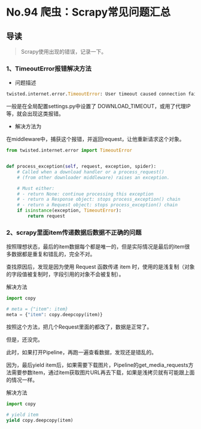 # No.94 爬虫：Scrapy常见问题汇总

## 导读

> Scrapy使用出现的错误，记录一下。

### 1、TimeoutError报错解决方法

- 问题描述

```python
twisted.internet.error.TimeoutError: User timeout caused connection failure:
```

一般是在全局配置settings.py中设置了 DOWNLOAD_TIMEOUT，或用了代理IP等，就会出现这类报错。

- 解决方法为
  
在middleware中，捕获这个报错，并返回request，让他重新请求这个对象。

```python
from twisted.internet.error import TimeoutError


def process_exception(self, request, exception, spider):
    # Called when a download handler or a process_request()
    # (from other downloader middleware) raises an exception.

    # Must either:
    # - return None: continue processing this exception
    # - return a Response object: stops process_exception() chain
    # - return a Request object: stops process_exception() chain
    if isinstance(exception, TimeoutError):
        return request

```

### 2、scrapy里面item传递数据后数据不正确的问题

按照理想状态，最后的item数据每个都是唯一的，但是实际情况是最后的item很多数据都是重复和错乱的，完全不对。

查找原因后，发现是因为使用 Request 函数传递 item 时，使用的是浅复制（对象的字段值被复制时，字段引用的对象不会被复制）。

解决方法

```python
import copy

# meta = {"item": item}
meta = {"item": copy.deepcopy(item)}

```

按照这个方法，把几个Request里面的都改了，数据是正常了。

但是，还没完。

此时，如果打开Pipeline，再跑一遍查看数据，发现还是错乱的。

因为，最后yield item后，如果需要下载图片，Pipeline的get_media_requests方法需要参数item，通过item获取图片URL再去下载，如果是浅拷贝就有可能跟上面的情况一样。

解决方法

```python
import copy

# yield item
yield copy.deepcopy(item)

```
